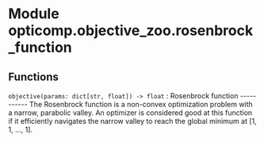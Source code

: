 Module opticomp.objective_zoo.rosenbrock_function
=================================================

Functions
---------

    
`objective(params: dict[str, float]) ‑> float`
:   Rosenbrock function
    -----------
    The Rosenbrock function is a non-convex optimization problem with a narrow, parabolic valley.
    An optimizer is considered good at this function if it efficiently navigates the narrow valley to reach the global minimum at [1, 1, ..., 1].